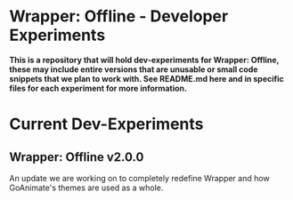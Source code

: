 # Wrapper: Offline - Developer Experiments
**This is a repository that will hold dev-experiments for Wrapper: Offline, these may include entire versions that are unusable or small code snippets that we plan to work with. See README.md here and in specific files for each experiment for more information.**

# Current Dev-Experiments

## Wrapper: Offline v2.0.0
An update we are working on to completely redefine Wrapper and how GoAnimate's themes are used as a whole.
